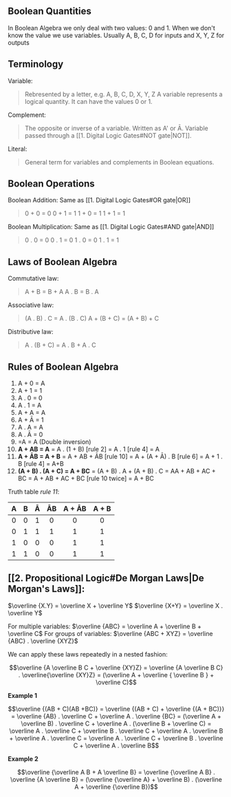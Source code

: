 ## Boolean Quantities
In Boolean Algebra we only deal with two values: 0 and 1.
When we don't know the value we use variables. Usually A, B, C, D for inputs and X, Y, Z for outputs
## Terminology
Variable:
> Rebresented by a letter, e.g. A, B, C, D, X, Y, Z
> A variable represents a logical quantity.
> It can have the values 0 or 1.

Complement:
>The opposite or inverse of a variable.
>Written as A' or Ā.
>Variable passed through a [[1. Digital Logic Gates#NOT gate|NOT]].

Literal:
>General term for variables and complements in Boolean equations.
## Boolean Operations
Boolean Addition:
Same as [[1. Digital Logic Gates#OR gate|OR]]
>0 + 0 = 0
>0 + 1 = 1
>1 + 0 = 1
>1 + 1 = 1

Boolean Multiplication:
Same as [[1. Digital Logic Gates#AND gate|AND]]
>0 . 0 = 0
>0 . 1 = 0
>1 . 0 = 0
>1 . 1 = 1
## Laws of Boolean Algebra
Commutative law:
>A + B = B + A
>A . B = B . A

Associative law:
>(A . B) . C = A . (B . C)
>A + (B + C) = (A + B) + C

Distributive law:
>A . (B + C) = A . B + A . C
## Rules of Boolean Algebra
1. A + 0 = A
2. A + 1 = 1
3. A . 0 = 0
4. A . 1 = A
5. A + A = A
6. A + Ā = 1
7. A . A = A
8. A . Ā = 0
9. =A = A (Double inversion)
10. __A + AB = A__ = A . (1 + B) \[rule 2] = A . 1 \[rule 4] = A
11. __A + ĀB = A + B__ = A + AB + ĀB \[rule 10] = A + (A + Ā) . B \[rule 6] = A + 1 . B \[rule 4] = A+B
12. __(A + B) . (A + C) = A + BC__ = (A + B) . A + (A + B) . C = AA + AB + AC + BC = A + AB + AC + BC \[rule 10 twice] = A + BC

Truth table _rule 11_:

|  A  |  B  |  Ā  | ĀB  | A + ĀB | A + B |
|:---:|:---:|:---:|:---:|:------:|:-----:|
|  0  |  0  |  1  |  0  |   0    |   0   |
|  0  |  1  |  1  |  1  |   1    |   1   |
|  1  |  0  |  0  |  0  |   1    |   1   |
|  1  |  1  |  0  |  0  |   1    |   1   |

## [[2. Propositional Logic#De Morgan Laws|De Morgan's Laws]]:

$\overline {X.Y} = \overline X + \overline Y$
$\overline {X+Y} = \overline X . \overline Y$

For multiple variables: $\overline {ABC} = \overline A + \overline B + \overline C$
For groups of variables: $\overline {ABC + XYZ} = \overline {ABC} . \overline {XYZ}$

We can apply these laws repeatedly in a nested fashion:
```math
\overline {A \overline B C + \overline {XY}Z} = \overline {A \overline B C} . \overline{\overline {XY}Z}
= (\overline A + \overline { \overline B } + \overline C)
```

__Example 1__
```math
\overline {(AB + C)(AB +BC)} = \overline {(AB + C) + \overline {(A + BC)}} = \overline {AB} . \overline C + \overline A . \overline {BC}
= (\overline A + \overline B) . \overline C + \overline A . (\overline B + \overline C)
= \overline A . \overline C + \overline B . \overline C + \overline A . \overline B + \overline A . \overline C
= \overline A . \overline C + \overline B . \overline C + \overline A . \overline B
```

__Example 2__

```math
\overline {\overline A B + A \overline B} = \overline {\overline A B} . \overline {A \overline B}
= (\overline {\overline A} + \overline B) . (\overline A + \overline {\overline B})
```
